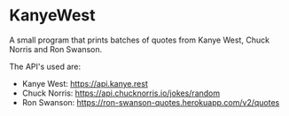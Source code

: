 # KanyeWest
A small program that prints batches of quotes from Kanye West, Chuck Norris and Ron Swanson.

The API's used are:
- Kanye West: https://api.kanye.rest
- Chuck Norris: https://api.chucknorris.io/jokes/random
- Ron Swanson: https://ron-swanson-quotes.herokuapp.com/v2/quotes
